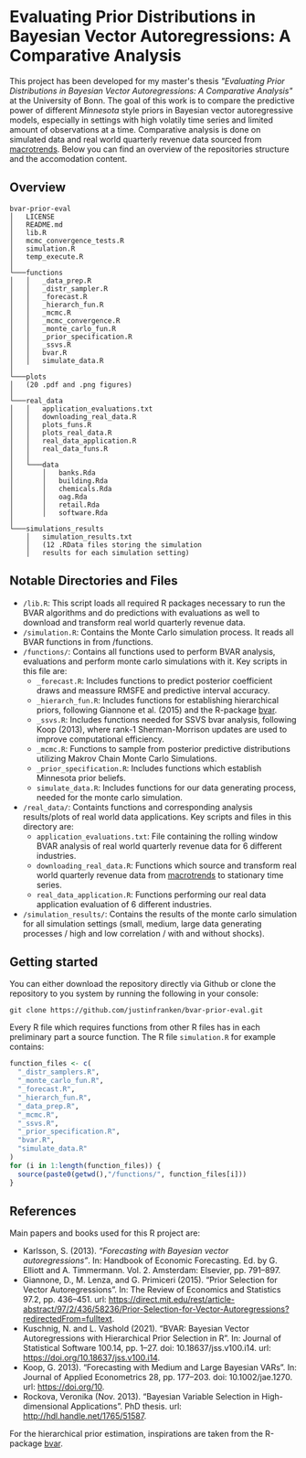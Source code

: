# Evaluating Prior Distributions in Bayesian Vector Autoregressions: A Comparative Analysis

This project has been developed for my master's thesis *"Evaluating Prior Distributions in Bayesian Vector Autoregressions: A Comparative Analysis"* at the University of Bonn. The goal of this work is to compare the predictive power of different *Minnesota* style priors in Bayesian vector autoregressive models, especially in settings with high volatily time series and limited amount of observations at a time. Comparative analysis is done on simulated data and real world quarterly revenue data sourced from [macrotrends](https://www.macrotrends.net/). Below you can find an overview of the repositories structure and the accomodation content.



## Overview
```
bvar-prior-eval
│   LICENSE
│   README.md
│   lib.R
│   mcmc_convergence_tests.R
│   simulation.R
│   temp_execute.R
│
└───functions
│   │   _data_prep.R
│   │   _distr_sampler.R
│   │   _forecast.R
│   │   _hierarch_fun.R
│   │   _mcmc.R
│   │   _mcmc_convergence.R
│   │   _monte_carlo_fun.R
│   │   _prior_specification.R
│   │   _ssvs.R
│   │   bvar.R
│   │   simulate_data.R
│
└───plots
│   (20 .pdf and .png figures)
│
└───real_data
│   │   application_evaluations.txt
│   │   downloading_real_data.R
│   │   plots_funs.R
│   │   plots_real_data.R
│   │   real_data_application.R
│   │   real_data_funs.R
│   │
│   └───data
│       │   banks.Rda
│       │   building.Rda
│       │   chemicals.Rda
│       │   oag.Rda
│       │   retail.Rda
│       │   software.Rda
│   
└───simulations_results
    │   simulation_results.txt
    │   (12 .RData files storing the simulation
    │   results for each simulation setting)
```

## Notable Directories and Files

* `/lib.R`: This script loads all required R packages necessary to run the BVAR algorithms and do predictions with evaluations as well to download and transform real world quarterly revenue data.
* `/simulation.R`: Contains the Monte Carlo simulation process. It reads all BVAR functions in from /functions.
* `/functions/`: Contains all functions used to perform BVAR analysis, evaluations and perform monte carlo simulations with it. Key scripts in this file are:
    * `_forecast.R`: Includes functions to predict posterior coefficient draws and meassure RMSFE and predictive interval accuracy.
    * `_hierarch_fun.R`: Includes functions for establishing hierarchical priors, following Giannone et al. (2015) and the R-package [bvar](https://github.com/nk027/bvar).
    * `_ssvs.R`: Includes functions needed for SSVS bvar analysis, following Koop (2013), where rank-1 Sherman-Morrison updates are used to improve computational efficiency.
    * `_mcmc.R`: Functions to sample from posterior predictive distributions utilizing Makrov Chain Monte Carlo Simulations.
    * `_prior_specification.R`: Includes functions which establish Minnesota prior beliefs.
    * `simulate_data.R`: Includes functions for our data generating process, needed for the monte carlo simulation.
* `/real_data/`: Containts functions and corresponding analysis results/plots of real world data applications. Key scripts and files in this directory are:
    * `application_evaluations.txt`: File containing the rolling window BVAR analysis of real world quarterly revenue data for 6 different industries.
    * `downloading_real_data.R`: Functions which source and transform real world quarterly revenue data from [macrotrends](https://www.macrotrends.net/) to stationary time series.
    * `real_data_application.R`: Functions performing our real data application evaluation of 6 different industries.
* `/simulation_results/`: Contains the results of the monte carlo simulation for all simulation settings (small, medium, large data generating processes / high and low correlation / with and without shocks).



## Getting started

You can either download the repository directly via Github or clone the repository to you system by running the following in your console:

```
git clone https://github.com/justinfranken/bvar-prior-eval.git
```

Every R file which requires functions from other R files has in each preliminary part a source function. The R file `simulation.R` for example contains:

```R
function_files <- c(
  "_distr_samplers.R",
  "_monte_carlo_fun.R",
  "_forecast.R",
  "_hierarch_fun.R",
  "_data_prep.R",
  "_mcmc.R",
  "_ssvs.R",
  "_prior_specification.R",
  "bvar.R",
  "simulate_data.R"
)
for (i in 1:length(function_files)) {
  source(paste0(getwd(),"/functions/", function_files[i]))
}
```

## References
Main papers and books used for this R project are:
* Karlsson, S. (2013). *“Forecasting with Bayesian vector autoregressions”*. In: Handbook of Economic Forecasting. Ed. by G. Elliott and A. Timmermann. Vol. 2. Amsterdam: Elsevier, pp. 791–897.
* Giannone, D., M. Lenza, and G. Primiceri (2015). “Prior Selection for Vector Autoregressions”. In: The Review of Economics and Statistics 97.2, pp. 436–451. url: https://direct.mit.edu/rest/article-abstract/97/2/436/58236/Prior-Selection-for-Vector-Autoregressions?redirectedFrom=fulltext.
* Kuschnig, N. and L. Vashold (2021). “BVAR: Bayesian Vector Autoregressions with Hierarchical Prior Selection in R”. In: Journal of Statistical Software 100.14, pp. 1–27. doi: 10.18637/jss.v100.i14. url: https://doi.org/10.18637/jss.v100.i14.
* Koop, G. 2013). “Forecasting with Medium and Large Bayesian VARs”. In: Journal of Applied Econometrics 28, pp. 177–203. doi: 10.1002/jae.1270. url: https://doi.org/10.
* Rockova, Veronika (Nov. 2013). “Bayesian Variable Selection in High-dimensional Applications”. PhD thesis. url: http://hdl.handle.net/1765/51587.

For the hierarchical prior estimation, inspirations are taken from the R-package [bvar](https://github.com/nk027/bvar).